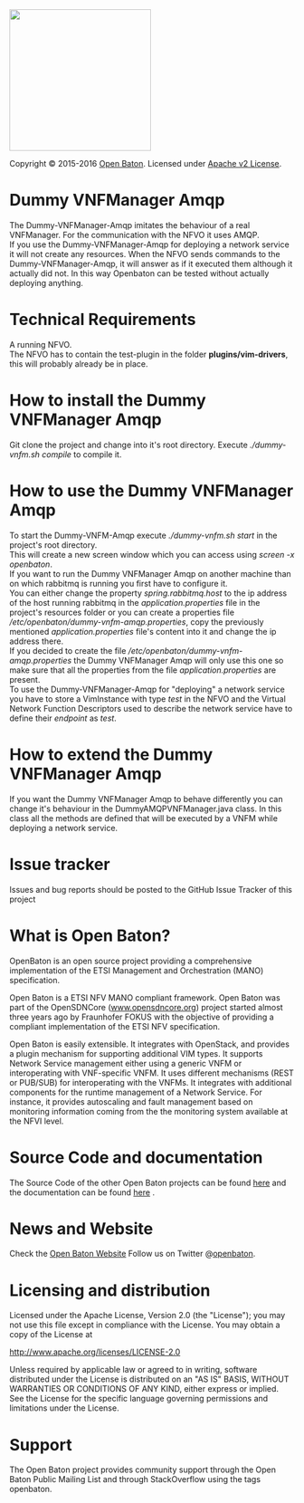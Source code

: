   <img src="https://raw.githubusercontent.com/openbaton/openbaton.github.io/master/images/openBaton.png" width="250"/>
  
  Copyright © 2015-2016 [Open Baton](http://openbaton.org). 
  Licensed under [Apache v2 License](http://www.apache.org/licenses/LICENSE-2.0).

# Dummy VNFManager Amqp
The Dummy-VNFManager-Amqp imitates the behaviour of a real VNFManager. For the communication with the NFVO it uses AMQP.  
If you use the Dummy-VNFManager-Amqp for deploying a network service it will not create any resources. 
When the NFVO sends commands to the Dummy-VNFManager-Amqp, it will answer as if it executed them although it actually did not. 
In this way Openbaton can be tested without actually deploying anything. 

# Technical Requirements
A running NFVO.  
The NFVO has to contain the test-plugin in the folder **plugins/vim-drivers**, this will probably already be in place. 


# How to install the Dummy VNFManager Amqp

Git clone the project and change into it's root directory. 
Execute *./dummy-vnfm.sh compile* to compile it. 

# How to use the Dummy VNFManager Amqp

To start the Dummy-VNFM-Amqp execute *./dummy-vnfm.sh start* in the project's root directory.  
This will create a new screen window which you can access using *screen -x openbaton*.  
If you want to run the Dummy VNFManager Amqp on another machine than on which rabbitmq is running you first have to configure it.  
You can either change the property *spring.rabbitmq.host* to the ip address of the host running rabbitmq in the *application.properties* file 
in the project's resources folder or you can create a properties file */etc/openbaton/dummy-vnfm-amqp.properties*, copy the previously mentioned 
*application.properties* file's content into it and change the ip address there.  
If you decided to create the file */etc/openbaton/dummy-vnfm-amqp.properties* the Dummy VNFManager Amqp will only use this one so make sure 
that all the properties from the file *application.properties* are present.  
To use the Dummy-VNFManager-Amqp for "deploying" a network service you have to store a VimInstance with type *test* in the NFVO 
and the Virtual Network Function Descriptors used to describe the network service have to define their *endpoint* as *test*. 

# How to extend the Dummy VNFManager Amqp

If you want the Dummy VNFManager Amqp to behave differently you can change it's behaviour in the DummyAMQPVNFManager.java class.
In this class all the methods are defined that will be executed by a VNFM while deploying a network service. 

# Issue tracker

Issues and bug reports should be posted to the GitHub Issue Tracker of this project

# What is Open Baton?

OpenBaton is an open source project providing a comprehensive implementation of the ETSI Management and Orchestration (MANO) specification.

Open Baton is a ETSI NFV MANO compliant framework. Open Baton was part of the OpenSDNCore (www.opensdncore.org) project started almost three years ago by Fraunhofer FOKUS with the objective of providing a compliant implementation of the ETSI NFV specification. 

Open Baton is easily extensible. It integrates with OpenStack, and provides a plugin mechanism for supporting additional VIM types. It supports Network Service management either using a generic VNFM or interoperating with VNF-specific VNFM. It uses different mechanisms (REST or PUB/SUB) for interoperating with the VNFMs. It integrates with additional components for the runtime management of a Network Service. For instance, it provides autoscaling and fault management based on monitoring information coming from the the monitoring system available at the NFVI level.

# Source Code and documentation

The Source Code of the other Open Baton projects can be found [here][openbaton-github] and the documentation can be found [here][openbaton-doc] .

# News and Website

Check the [Open Baton Website][openbaton]
Follow us on Twitter @[openbaton][openbaton-twitter].

# Licensing and distribution
Licensed under the Apache License, Version 2.0 (the "License");
you may not use this file except in compliance with the License.
You may obtain a copy of the License at

  http://www.apache.org/licenses/LICENSE-2.0

Unless required by applicable law or agreed to in writing, software
distributed under the License is distributed on an "AS IS" BASIS,
WITHOUT WARRANTIES OR CONDITIONS OF ANY KIND, either express or implied.
See the License for the specific language governing permissions and
limitations under the License.

# Support
The Open Baton project provides community support through the Open Baton Public Mailing List and through StackOverflow using the tags openbaton.


[openbaton]: http://openbaton.org
[openbaton-doc]: http://openbaton.org/documentation
[openbaton-github]: http://github.org/openbaton
[openbaton-logo]: https://raw.githubusercontent.com/openbaton/openbaton.github.io/master/images/openBaton.png
[openbaton-mail]: mailto:users@openbaton.org
[openbaton-twitter]: https://twitter.com/openbaton